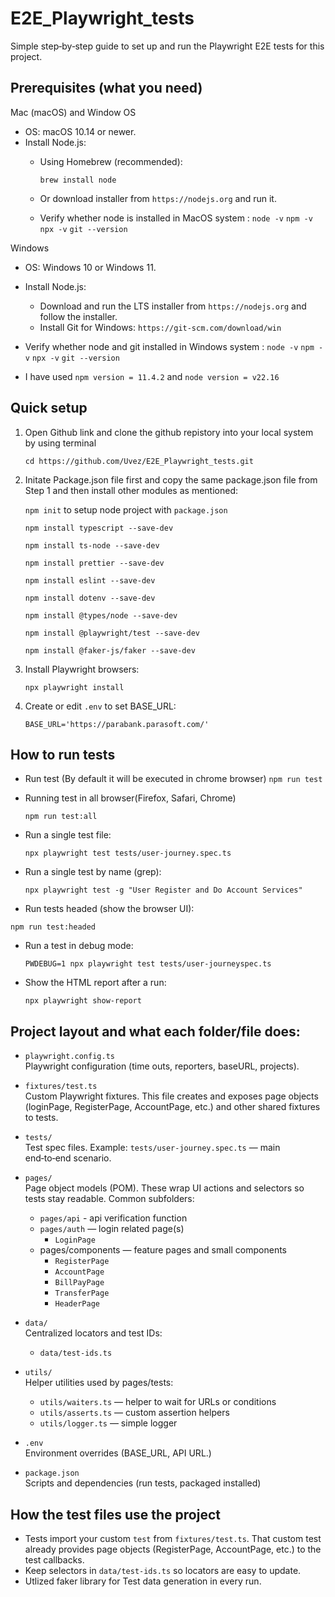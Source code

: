 # E2E_Playwright_tests

Simple step‑by‑step guide to set up and run the Playwright E2E tests for this project.

## Prerequisites (what you need)

Mac (macOS) and Window OS

- OS: macOS 10.14 or newer.
- Install Node.js:
  - Using Homebrew (recommended):

    `brew install node`

  - Or download installer from `https://nodejs.org` and run it.
  - Verify whether node is installed in MacOS system :
    `node -v`
    `npm -v`
    `npx -v`
    `git --version`

Windows

- OS: Windows 10 or Windows 11.
- Install Node.js:
  - Download and run the LTS installer from `https://nodejs.org` and follow the installer.
  - Install Git for Windows: `https://git-scm.com/download/win`

- Verify whether node and git installed in Windows system :
  `node -v`
  `npm -v`
  `npx -v`
  `git --version`

- I have used `npm version = 11.4.2` and `node version = v22.16`

## Quick setup

1. Open Github link and clone the github repistory into your local system by using terminal

   `cd https://github.com/Uvez/E2E_Playwright_tests.git`

2. Initate Package.json file first and copy the same package.json file from Step 1 and then install other modules as mentioned: 

   `npm init` to setup node project with `package.json`

   `npm install typescript --save-dev`

   `npm install ts-node --save-dev`

   `npm install prettier --save-dev`

   `npm install eslint --save-dev`

   `npm install dotenv --save-dev`

   `npm install @types/node --save-dev`

   `npm install @playwright/test --save-dev`

   `npm install @faker-js/faker --save-dev`

3. Install Playwright browsers:

   `npx playwright install`

4. Create or edit `.env` to set BASE_URL:

   `BASE_URL='https://parabank.parasoft.com/'`

## How to run tests

- Run test (By default it will be executed in chrome browser)
  `npm run test`

- Running test in all browser(Firefox, Safari, Chrome)

  `npm run test:all`

- Run a single test file:

  `npx playwright test tests/user-journey.spec.ts`

- Run a single test by name (grep):

  `npx playwright test -g "User Register and Do Account Services"`

- Run tests headed (show the browser UI):

`npm run test:headed`

- Run a test in debug mode:

  `PWDEBUG=1 npx playwright test tests/user-journeyspec.ts`

- Show the HTML report after a run:

  `npx playwright show-report`

## Project layout and what each folder/file does:

- `playwright.config.ts`  
  Playwright configuration (time outs, reporters, baseURL, projects).

- `fixtures/test.ts`  
  Custom Playwright fixtures. This file creates and exposes page objects (loginPage, RegisterPage, AccountPage, etc.) and other shared fixtures to tests.

- `tests/`  
  Test spec files. Example: `tests/user-journey.spec.ts` — main end‑to‑end scenario.

- `pages/`  
  Page object models (POM). These wrap UI actions and selectors so tests stay readable. Common subfolders:
  - `pages/api` - api verification function
  - `pages/auth` — login related page(s)
    - `LoginPage`
  - pages/components — feature pages and small components
    - `RegisterPage`
    - `AccountPage`
    - `BillPayPage`
    - `TransferPage`
    - `HeaderPage`

- `data/`  
  Centralized locators and test IDs:
  - `data/test-ids.ts`

- `utils/`  
  Helper utilities used by pages/tests:
  - `utils/waiters.ts` — helper to wait for URLs or conditions
  - `utils/asserts.ts` — custom assertion helpers
  - `utils/logger.ts` — simple logger

- `.env`  
  Environment overrides (BASE_URL, API URL.)

- `package.json`  
  Scripts and dependencies (run tests, packaged installed)

## How the test files use the project

- Tests import your custom `test` from `fixtures/test.ts`. That custom test already provides page objects (RegisterPage, AccountPage, etc.) to the test callbacks.
- Keep selectors in `data/test-ids.ts` so locators are easy to update.
- Utlized faker library for Test data generation in every run.
